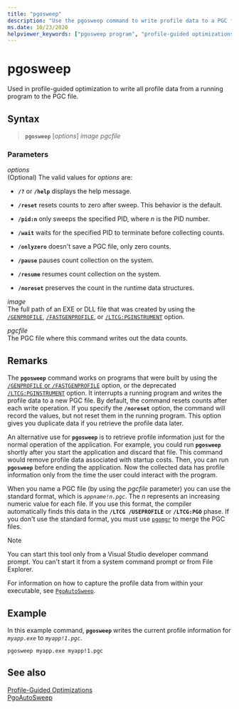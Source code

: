 ```yaml
---
title: "pgosweep"
description: "Use the pgosweep command to write profile data to a PGC file for use in profile-guided optimization."
ms.date: 10/23/2020
helpviewer_keywords: ["pgosweep program", "profile-guided optimizations, pgosweep"]
---
```

# pgosweep

Used in profile-guided optimization to write all profile data from a running program to the PGC file.

## Syntax

> **`pgosweep`** [*options*] *image* *pgcfile*

### Parameters

*options*\
(Optional) The valid values for *options* are:

- **`/?`** or **`/help`** displays the help message.

- **`/reset`** resets counts to zero after sweep. This behavior is the default.

- **`/pid:n`** only sweeps the specified PID, where *n* is the PID number.

- **`/wait`** waits for the specified PID to terminate before collecting counts.

- **`/onlyzero`** doesn't save a PGC file, only zero counts.

- **`/pause`** pauses count collection on the system.

- **`/resume`** resumes count collection on the system.

- **`/noreset`** preserves the count in the runtime data structures.

*image*\
The full path of an EXE or DLL file that was created by using the [`/GENPROFILE`](reference/genprofile-fastgenprofile-generate-profiling-instrumented-build.md), [`/FASTGENPROFILE`](reference/genprofile-fastgenprofile-generate-profiling-instrumented-build.md), or [`/LTCG:PGINSTRUMENT`](reference/ltcg-link-time-code-generation.md) option.

*pgcfile*\
The PGC file where this command writes out the data counts.

## Remarks

The **`pgosweep`** command works on programs that were built by using the [`/GENPROFILE` or `/FASTGENPROFILE`](reference/genprofile-fastgenprofile-generate-profiling-instrumented-build.md) option, or the deprecated [`/LTCG:PGINSTRUMENT`](reference/ltcg-link-time-code-generation.md) option. It interrupts a running program and writes the profile data to a new PGC file. By default, the command resets counts after each write operation. If you specify the **`/noreset`** option, the command will record the values, but not reset them in the running program. This option gives you duplicate data if you retrieve the profile data later.

An alternative use for **`pgosweep`** is to retrieve profile information just for the normal operation of the application. For example, you could run **`pgosweep`** shortly after you start the application and discard that file. This command would remove profile data associated with startup costs. Then, you can run **`pgosweep`** before ending the application. Now the collected data has profile information only from the time the user could interact with the program.

When you name a PGC file (by using the *pgcfile* parameter) you can use the standard format, which is *`appname!n.pgc`*. The *n* represents an increasing numeric value for each file. If you use this format, the compiler automatically finds this data in the **`/LTCG /USEPROFILE`** or **`/LTCG:PGO`** phase. If you don't use the standard format, you must use [`pgomgr`](pgomgr.md) to merge the PGC files.

> [!NOTE]
> You can start this tool only from a Visual Studio developer command prompt. You can't start it from a system command prompt or from File Explorer.

For information on how to capture the profile data from within your executable, see [`PgoAutoSweep`](pgoautosweep.md).

## Example

In this example command, **`pgosweep`** writes the current profile information for *`myapp.exe`* to *`myapp!1.pgc`*.

`pgosweep myapp.exe myapp!1.pgc`

## See also

[Profile-Guided Optimizations](profile-guided-optimizations.md)\
[PgoAutoSweep](pgoautosweep.md)
